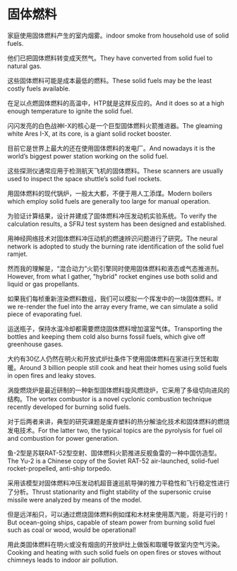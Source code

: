 # 固体燃料

<p><span class="chinese">家庭使用固体燃料产生的室内烟雾。</span><span class="english">indoor smoke from household use of solid fuels.</span></p>

<p><span class="chinese">他们已把固体燃料转变成天然气。</span><span class="english">They have converted from solid fuel to natural gas.</span></p>

<p><span class="chinese">这些固体燃料可能是成本最低的燃料。</span><span class="english">These solid fuels may be the least costly fuels available.</span></p>

<p><span class="chinese">在足以点燃固体燃料的高温中，HTP就是这样反应的。</span><span class="english">And it does so at a high enough temperature to ignite the solid fuel.</span></p>

<p><span class="chinese">闪闪发亮的白色战神I-X的核心是一个巨型固体燃料火箭推进器。</span><span class="english">The gleaming white Ares I-X, at its core, is a giant solid rocket booster.</span></p>

<p><span class="chinese">目前它是世界上最大的还在使用固体燃料的发电厂。</span><span class="english">And nowadays it is the world’s biggest power station working on the solid fuel.</span></p>

<p><span class="chinese">这些探测仪通常应用于检测航天飞机的固体燃料。</span><span class="english">These scanners are usually used to inspect the space shuttle’s solid fuel rockets.</span></p>

<p><span class="chinese">用固体燃料的现代锅炉，一般太大都，不便于用人工添煤。</span><span class="english">Modern boilers which employ solid fuels are generally too large for manual operation.</span></p>

<p><span class="chinese">为验证计算结果，设计并建成了固体燃料冲压发动机实验系统。</span><span class="english">To verify the calculation results, a SFRJ test system has been designed and established.</span></p>

<p><span class="chinese">用神经网络技术对固体燃料冲压动机的燃速辨识问题进行了研究。</span><span class="english">The neural network is adopted to study the burning rate identification of the solid fuel ramjet.</span></p>

<p><span class="chinese">然而我的理解是，“混合动力”火箭引擎同时使用固体燃料和液态或气态推进剂。</span><span class="english">However, from what I gather, "hybrid" rocket engines use both solid and liquid or gas propellants.</span></p>

<p><span class="chinese">如果我们每桢重新渲染燃料数组，我们可以模拟一个挥发中的一块固体燃料。</span><span class="english">If we re-render the fuel into the array every frame, we can simulate a solid piece of evaporating fuel.</span></p>

<p><span class="chinese">运送瓶子，保持水温冷却都需要燃烧固体燃料增加温室气体。</span><span class="english">Transporting the bottles and keeping them cold also burns fossil fuels, which give off greenhouse gases.</span></p>

<p><span class="chinese">大约有30亿人仍然在明火和开放式炉灶条件下使用固体燃料在家进行烹饪和取暖。</span><span class="english">Around 3 billion people still cook and heat their homes using solid fuels in open fires and leaky stoves.</span></p>

<p><span class="chinese">涡旋燃烧炉是最近研制的一种新型固体燃料旋风燃烧炉，它采用了多级切向进风的结构。</span><span class="english">The vortex combustor is a novel cyclonic combustion technique recently developed for burning solid fuels.</span></p>

<p><span class="chinese">对于后两者来讲，典型的研究课题是废弃塑料的热分解油化技术和固体燃料的燃烧发电技术。</span><span class="english">For the latter two, the typical topics are the pyrolysis for fuel oil and combustion for power generation.</span></p>

<p><span class="chinese">鱼-2型是苏联RAT-52型空射、固体燃料火箭推进反舰鱼雷的一种中国仿造型。</span><span class="english">The Yu-2 is a Chinese copy of the Soviet RAT-52 air-launched, solid-fuel rocket-propelled, anti-ship torpedo.</span></p>

<p><span class="chinese">采用该模型对固体燃料冲压发动机超音速巡航导弹的推力平稳性和飞行稳定性进行了分析。</span><span class="english">Thrust stationarity and flight stability of the supersonic cruise missile were analyzed by means of the model.</span></p>

<p><span class="chinese">但是远洋船只，可以通过燃烧固体燃料例如煤和木材来使用蒸汽能，将是可行的！</span><span class="english">But ocean-going ships, capable of steam power from burning solid fuel such as coal or wood, would be operational!</span></p>

<p><span class="chinese">用此类固体燃料在明火或没有烟囱的开放炉灶上做饭和取暖导致室内空气污染。</span><span class="english">Cooking and heating with such solid fuels on open fires or stoves without chimneys leads to indoor air pollution.</span></p>

